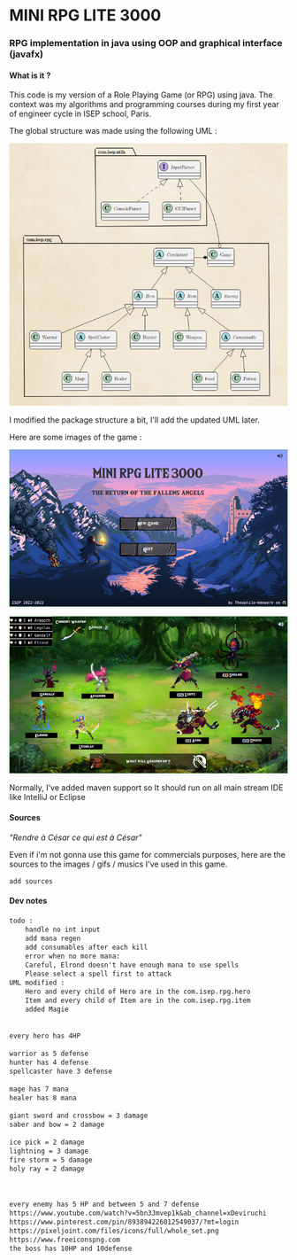 # MINI RPG LITE 3000

### RPG implementation in java using OOP and graphical interface (javafx)

#### What is it ?

This code is my version of a Role Playing Game (or RPG) using java.
The context was my algorithms and programming courses during my first year of engineer cycle in ISEP school, Paris.

The global structure was made using the following UML :

![UML](/imgs/UML.png)

I modified the package structure a bit, I'll add the updated UML later.

Here are some images of the game :

![image 1](/imgs/screenshot1.png)

![image 2](/imgs/screenshot2.png)

Normally, I've added maven support so It should run on all main stream IDE like IntelliJ or Eclipse

#### Sources

_"Rendre à César ce qui est à César"_

Even if i'm not gonna use this game for commercials purposes, here are the sources to the images / gifs / musics I've used in this game.

```
add sources
```

#### Dev notes

```
todo : 
    handle no int input
    add mana regen
    add consumables after each kill
    error when no more mana:
    Careful, Elrond doesn't have enough mana to use spells
    Please select a spell first to attack
UML modified :
    Hero and every child of Hero are in the com.isep.rpg.hero
    Item and every child of Item are in the com.isep.rpg.item
    added Magie


every hero has 4HP

warrior as 5 defense
hunter has 4 defense
spellcaster have 3 defense

mage has 7 mana
healer has 8 mana

giant sword and crossbow = 3 damage
saber and bow = 2 damage

ice pick = 2 damage
lightning = 3 damage
fire storm = 5 damage
holy ray = 2 damage



every enemy has 5 HP and between 5 and 7 defense
https://www.youtube.com/watch?v=5bn3Jmvep1k&ab_channel=xDeviruchi
https://www.pinterest.com/pin/893894226012549037/?mt=login
https://pixeljoint.com/files/icons/full/whole_set.png
https://www.freeiconspng.com
the boss has 10HP and 10defense
```
